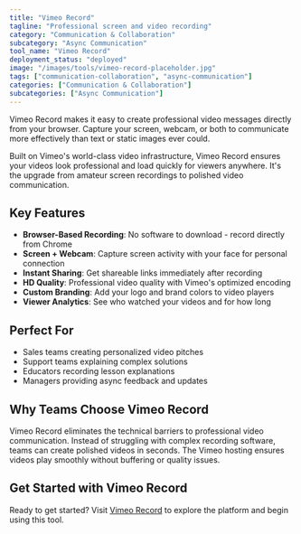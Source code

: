 ```yaml
---
title: "Vimeo Record"
tagline: "Professional screen and video recording"
category: "Communication & Collaboration"
subcategory: "Async Communication"
tool_name: "Vimeo Record"
deployment_status: "deployed"
image: "/images/tools/vimeo-record-placeholder.jpg"
tags: ["communication-collaboration", "async-communication"]
categories: ["Communication & Collaboration"]
subcategories: ["Async Communication"]
---
```

Vimeo Record makes it easy to create professional video messages directly from your browser. Capture your screen, webcam, or both to communicate more effectively than text or static images ever could.

Built on Vimeo's world-class video infrastructure, Vimeo Record ensures your videos look professional and load quickly for viewers anywhere. It's the upgrade from amateur screen recordings to polished video communication.

## Key Features
- **Browser-Based Recording**: No software to download - record directly from Chrome
- **Screen + Webcam**: Capture screen activity with your face for personal connection
- **Instant Sharing**: Get shareable links immediately after recording
- **HD Quality**: Professional video quality with Vimeo's optimized encoding
- **Custom Branding**: Add your logo and brand colors to video players
- **Viewer Analytics**: See who watched your videos and for how long

## Perfect For
- Sales teams creating personalized video pitches
- Support teams explaining complex solutions
- Educators recording lesson explanations
- Managers providing async feedback and updates

## Why Teams Choose Vimeo Record
Vimeo Record eliminates the technical barriers to professional video communication. Instead of struggling with complex recording software, teams can create polished videos in seconds. The Vimeo hosting ensures videos play smoothly without buffering or quality issues.

## Get Started with Vimeo Record

Ready to get started? Visit [Vimeo Record](https://vimeo.com/features/screen-recorder) to explore the platform and begin using this tool.